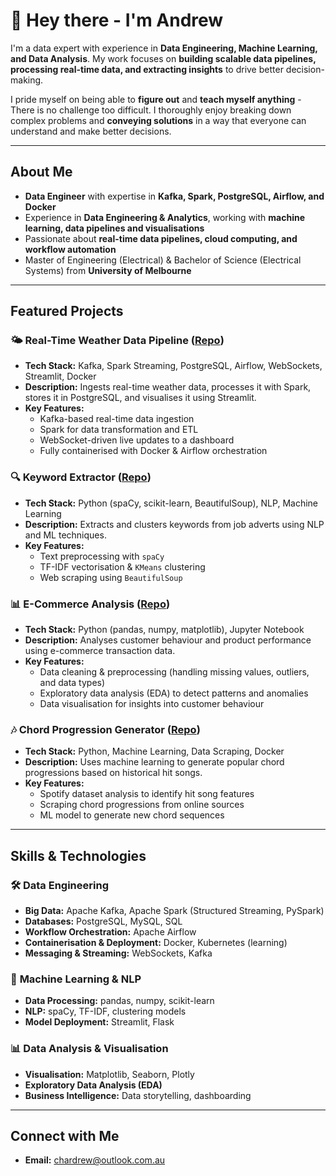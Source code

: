 # 👋 Hey there - I'm Andrew

I'm a data expert with experience in **Data Engineering, Machine Learning, and Data Analysis**. My work focuses on **building scalable data pipelines, processing real-time data, and extracting insights** to drive better decision-making.

I pride myself on being able to **figure out** and **teach myself anything** - There is no challenge too difficult. I thoroughly enjoy breaking down complex problems and **conveying solutions** in a way that everyone can understand and make better decisions.

---

## About Me

- **Data Engineer** with expertise in **Kafka, Spark, PostgreSQL, Airflow, and Docker**
- Experience in **Data Engineering & Analytics**, working with **machine learning, data pipelines and visualisations**
- Passionate about **real-time data pipelines, cloud computing, and workflow automation**
- Master of Engineering (Electrical) & Bachelor of Science (Electrical Systems) from **University of Melbourne**

---

## Featured Projects

### 🌤 Real-Time Weather Data Pipeline ([Repo](https://github.com/chardrew/weather-dashboard))
- **Tech Stack:** Kafka, Spark Streaming, PostgreSQL, Airflow, WebSockets, Streamlit, Docker
- **Description:** Ingests real-time weather data, processes it with Spark, stores it in PostgreSQL, and visualises it using Streamlit.
- **Key Features:**
  - Kafka-based real-time data ingestion
  - Spark for data transformation and ETL
  - WebSocket-driven live updates to a dashboard
  - Fully containerised with Docker & Airflow orchestration

### 🔍 Keyword Extractor ([Repo](https://github.com/chardrew/keyword-extractor))
- **Tech Stack:** Python (spaCy, scikit-learn, BeautifulSoup), NLP, Machine Learning
- **Description:** Extracts and clusters keywords from job adverts using NLP and ML techniques.
- **Key Features:**
  - Text preprocessing with `spaCy`
  - TF-IDF vectorisation & `KMeans` clustering
  - Web scraping using `BeautifulSoup`

### 📊 E-Commerce Analysis ([Repo](https://github.com/chardrew/ecommerce-analysis))
- **Tech Stack:** Python (pandas, numpy, matplotlib), Jupyter Notebook
- **Description:** Analyses customer behaviour and product performance using e-commerce transaction data.
- **Key Features:**
  - Data cleaning & preprocessing (handling missing values, outliers, and data types)
  - Exploratory data analysis (EDA) to detect patterns and anomalies
  - Data visualisation for insights into customer behaviour

### 🎶 Chord Progression Generator ([Repo](https://github.com/chardrew/chord-progression-generator))
- **Tech Stack:** Python, Machine Learning, Data Scraping, Docker
- **Description:** Uses machine learning to generate popular chord progressions based on historical hit songs.
- **Key Features:**
  - Spotify dataset analysis to identify hit song features
  - Scraping chord progressions from online sources
  - ML model to generate new chord sequences

---

## Skills & Technologies

### 🛠 **Data Engineering**
- **Big Data:** Apache Kafka, Apache Spark (Structured Streaming, PySpark)
- **Databases:** PostgreSQL, MySQL, SQL
- **Workflow Orchestration:** Apache Airflow
- **Containerisation & Deployment:** Docker, Kubernetes (learning)
- **Messaging & Streaming:** WebSockets, Kafka

### 🤖 **Machine Learning & NLP**
- **Data Processing:** pandas, numpy, scikit-learn
- **NLP:** spaCy, TF-IDF, clustering models
- **Model Deployment:** Streamlit, Flask

### 📊 **Data Analysis & Visualisation**
- **Visualisation:** Matplotlib, Seaborn, Plotly
- **Exploratory Data Analysis (EDA)**
- **Business Intelligence:** Data storytelling, dashboarding

---

## Connect with Me

- **Email:** [chardrew@outlook.com.au](mailto:chardrew@outlook.com.au)
